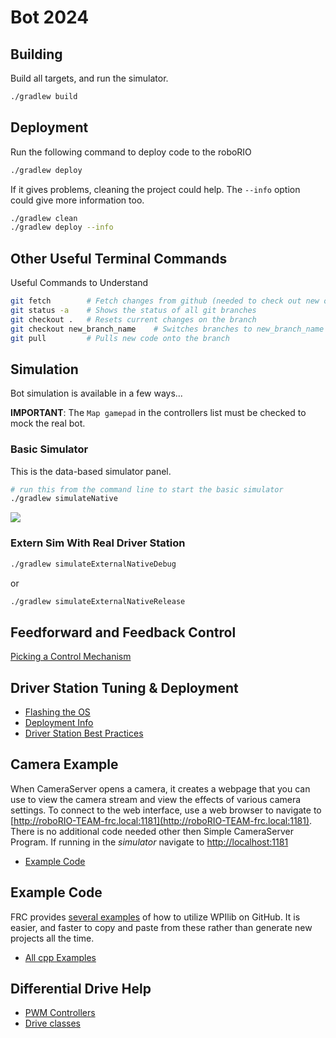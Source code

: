 # Bot 2024

## Building
Build all targets, and run the simulator.
```bash
./gradlew build
```

## Deployment
Run the following command to deploy code to the roboRIO
```bash
./gradlew deploy
```

If it gives problems, cleaning the project could help. The `--info` option could give more information too.
```bash
./gradlew clean
./gradlew deploy --info

```

## Other Useful Terminal Commands
Useful Commands to Understand
```bash
git fetch        # Fetch changes from github (needed to check out new ones)
git status -a    # Shows the status of all git branches
git checkout .   # Resets current changes on the branch
git checkout new_branch_name    # Switches branches to new_branch_name from a different branch
git pull         # Pulls new code onto the branch
```

## Simulation
Bot simulation is available in a few ways...

**IMPORTANT**: The `Map gamepad` in the controllers list must be checked to mock the real bot.

### Basic Simulator
This is the data-based simulator panel.

```bash
# run this from the command line to start the basic simulator
./gradlew simulateNative
```

![](doc/images/basic-simulator.png)

### Extern Sim With Real Driver Station

```bash
./gradlew simulateExternalNativeDebug
```
or
```bash
./gradlew simulateExternalNativeRelease
```

## Feedforward and Feedback Control

[Picking a Control Mechanism](https://docs.wpilib.org/en/stable/docs/software/advanced-controls/introduction/picking-control-strategy.html)


## Driver Station Tuning & Deployment
* [Flashing the OS](https://docs.wpilib.org/en/stable/docs/zero-to-robot/step-3/imaging-your-roborio.html)
* [Deployment Info](https://docs.wpilib.org/en/stable/docs/software/vscode-overview/deploying-robot-code.html#building-and-deploying-robot-code)
* [Driver Station Best Practices](https://frcdocs.wpi.edu/en/2022/docs/software/driverstation/driver-station-best-practices.html)

## Camera Example

When CameraServer opens a camera, it creates a webpage that you can use to view the camera stream and view the effects of various camera settings. To connect to the web interface, use a web browser to navigate to [http://roboRIO-TEAM-frc.local:1181](http://roboRIO-TEAM-frc.local:1181). There is no additional code needed other then Simple CameraServer Program.  If running in the *simulator* navigate to [http://localhost:1181](http://localhost:1181)

* [Example Code](https://docs.wpilib.org/en/stable/docs/software/vision-processing/roborio/using-the-cameraserver-on-the-roborio.html)

## Example Code

FRC provides [several examples](https://github.com/wpilibsuite/allwpilib/tree/main/wpilibcExamples/src/main/cpp/examples) of how to utilize WPIlib on GitHub.  It is easier, and faster to copy and paste from these rather than generate new projects all the time.

* [All cpp Examples](https://github.com/wpilibsuite/allwpilib/tree/main/wpilibcExamples/src/main/cpp/examples)

## Differential Drive Help

* [PWM Controllers](https://docs.wpilib.org/en/stable/docs/software/hardware-apis/motors/pwm-controllers.html)
* [Drive classes](https://docs.wpilib.org/en/stable/docs/software/hardware-apis/motors/wpi-drive-classes.html)
